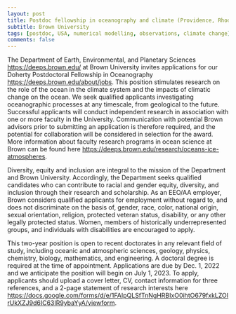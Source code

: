 ```yaml
---
layout: post
title: Postdoc fellowship in oceanography and climate (Providence, Rhode Island)
subtitle: Brown University
tags: [postdoc, USA, numerical modelling, observations, climate change]
comments: false
---
```

The Department of Earth, Environmental, and Planetary Sciences <https://deeps.brown.edu/> at Brown University invites applications for our Doherty Postdoctoral Fellowship in Oceanography <https://deeps.brown.edu/about/jobs>. This position stimulates research on the role of the ocean in the climate system and the impacts of climatic change on the ocean. We seek qualified applicants investigating oceanographic processes at any timescale, from geological to the future. Successful applicants will conduct independent research in association with one or more faculty in the University.  Communication with potential Brown advisors prior to submitting an application is therefore required, and the potential for collaboration will be considered in selection for the award. More information about faculty research programs in ocean science at Brown can be found here <https://deeps.brown.edu/research/oceans-ice-atmospheres>.

Diversity, equity and inclusion are integral to the mission of the Department and Brown University. Accordingly, the Department seeks qualified candidates who can contribute to racial and gender equity, diversity, and inclusion through their research and scholarship. As an EEO/AA employer, Brown considers qualified applicants for employment without regard to, and does not discriminate on the basis of, gender, race, color, national origin, sexual orientation, religion, protected veteran status, disability, or any other legally protected status. Women, members of historically underrepresented groups, and individuals with disabilities are encouraged to apply.

This two-year position is open to recent doctorates in any relevant field of study, including oceanic and atmospheric sciences, geology, physics, chemistry, biology, mathematics, and engineering. A doctoral degree is required at the time of appointment.  Applications are due by Dec. 1, 2022 and we anticipate the position will begin on July 1, 2023. To apply, applicants should upload a cover letter, CV, contact information for three references, and a 2-page statement of research interests here <https://docs.google.com/forms/d/e/1FAIpQLSfTnNgHRBIxO0ihtO679fxkLZOIrUkXZJ9d6IC63IR9ybaYyA/viewform>.
